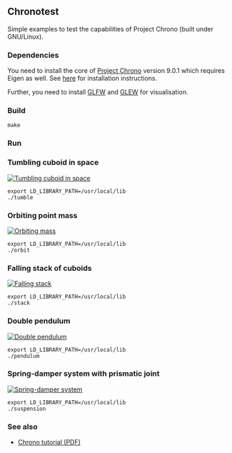 ## Chronotest

Simple examples to test the capabilities of Project Chrono (built under GNU/Linux).

### Dependencies

You need to install the core of [Project Chrono][1] version 9.0.1 which requires Eigen as well.
See [here][2] for installation instructions.

Further, you need to install [GLFW][3] and [GLEW][4] for visualisation.

### Build

```Shell
make
```

### Run
### Tumbling cuboid in space

[![Tumbling cuboid in space](https://i.ytimg.com/vi/sOVNxBt_VFk/hqdefault.jpg)](https://www.youtube.com/watch?v=sOVNxBt_VFk)

```Shell
export LD_LIBRARY_PATH=/usr/local/lib
./tumble
```

### Orbiting point mass

[![Orbiting mass](https://i.ytimg.com/vi/d8NJRU075uM/hqdefault.jpg)](https://www.youtube.com/watch?v=d8NJRU075uM)

```Shell
export LD_LIBRARY_PATH=/usr/local/lib
./orbit
```

### Falling stack of cuboids

[![Falling stack](https://i.ytimg.com/vi/ogPX6ZcIZ94/hqdefault.jpg)](https://www.youtube.com/watch?v=ogPX6ZcIZ94)

```Shell
export LD_LIBRARY_PATH=/usr/local/lib
./stack
```
### Double pendulum

[![Double pendulum](https://i.ytimg.com/vi/wFeajyhTXfI/hqdefault.jpg)](https://www.youtube.com/watch?v=wFeajyhTXfI)

```Shell
export LD_LIBRARY_PATH=/usr/local/lib
./pendulum
```
### Spring-damper system with prismatic joint

[![Spring-damper system](https://i.ytimg.com/vi/ZBWpwDY6iwA/hqdefault.jpg)](https://www.youtube.com/watch?v=ZBWpwDY6iwA)

```Shell
export LD_LIBRARY_PATH=/usr/local/lib
./suspension
```

### See also

* [Chrono tutorial (PDF)][5]

[1]: https://projectchrono.org/
[2]: https://api.projectchrono.org/development/tutorial_install_chrono.html
[3]: https://www.glfw.org/
[4]: https://glew.sourceforge.net/
[5]: https://www.projectchrono.org/tasora/download/lecture_chrono_tutorial.pdf
